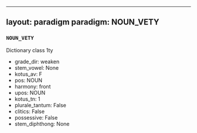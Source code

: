 
---
layout: paradigm
paradigm: NOUN_VETY
---
### ` NOUN_VETY `

Dictionary class 1ty
* grade_dir: weaken
* stem_vowel: None
* kotus_av: F
* pos: NOUN
* harmony: front
* upos: NOUN
* kotus_tn: 1
* plurale_tantum: False
* clitics: False
* possessive: False
* stem_diphthong: None
